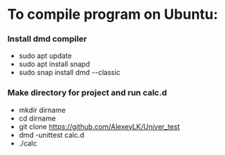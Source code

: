 # To compile program on Ubuntu:
### Install dmd compiler
- sudo apt update
- sudo apt install snapd
- sudo snap install dmd --classic
### Make directory for project and run calc.d
- mkdir dirname
- cd dirname
- git clone https://github.com/AlexeyLK/Univer_test
- dmd -unittest calc.d
- ./calc
